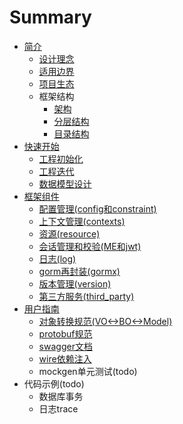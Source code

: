 # Summary

* [简介](README.md)
    * [设计理念](introduction/design_concept.md)
    * [适用边界](introduction/boundary.md)
    * [项目生态](introduction/ecology.md)
    * 框架结构
        * [架构](introduction/framework.md)
        * [分层结构](introduction/layer.md)
        * [目录结构](introduction/directories.md)
* [快速开始](quick_start/readme.md)
    * [工程初始化](quick_start/init_project.md)
    * [工程迭代](quick_start/update_project.md)
    * [数据模型设计](quick_start/design_model.md)
* [框架组件](component/readme.md)
    * [配置管理(config和constraint)](component/config.md)
    * [上下文管理(contexts)](component/contexts.md)
    * [资源(resource)](component/resource.md)
    * [会话管理和校验(ME和jwt)](component/session.md)
    * [日志(log)](component/log.md)
    * [gorm再封装(gormx)](component/gormx.md)
    * [版本管理(version)](component/version.md)
    * [第三方服务(third_party)](component/third_party.md)
* [用户指南](user_guide/readme.md)
    * [对象转换规范(VO<->BO<->Model)](user_guide/vo_bo_model.md)
    * [protobuf规范](user_guide/protobuf.md)
    * [swagger文档](user_guide/swagger.md)
    * [wire依赖注入](user_guide/wire.md)
    * mockgen单元测试(todo)
* 代码示例(todo)
    * 数据库事务
    * 日志trace